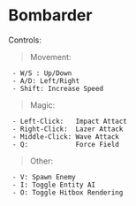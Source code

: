# Bombarder



Controls: 
  > Movement:

     - W/S : Up/Down
     - A/D: Left/Right
     - Shift: Increase Speed
 
  > Magic:

     - Left-Click:   Impact Attact
     - Right-Click:  Lazer Attack
     - Middle-Click: Wave Attack
     - Q:            Force Field

  > Other:

     - V: Spawn Enemy
     - I: Toggle Entity AI
     - O: Toggle Hitbox Rendering
     
     
